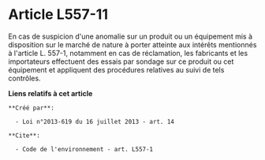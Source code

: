 # Article L557-11

En cas de suspicion d'une anomalie sur un produit ou un équipement mis à disposition sur le marché de nature à porter
atteinte aux intérêts mentionnés à l'article L. 557-1, notamment en cas de réclamation, les fabricants et les importateurs
effectuent des essais par sondage sur ce produit ou cet équipement et appliquent des procédures relatives au suivi de tels
contrôles.

**Liens relatifs à cet article**

	**Créé par**:

	  - Loi n°2013-619 du 16 juillet 2013 - art. 14

	**Cite**:

	  - Code de l'environnement - art. L557-1
